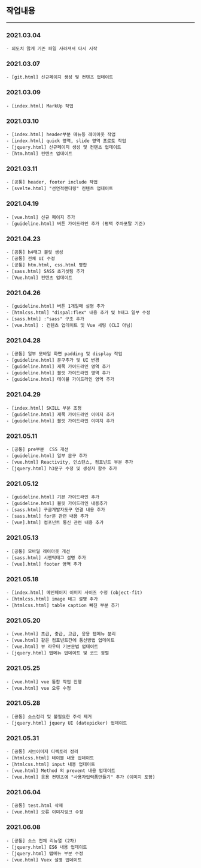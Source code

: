## 작업내용

---

### 2021.03.04

```
- 의도치 않게 기존 파일 사라져서 다시 시작
```

### 2021.03.07

```
- [git.html] 신규페이지 생성 및 컨텐츠 업데이트
```

### 2021.03.09

```
- [index.html] MarkUp 작업
```

### 2021.03.10

```
- [index.html] header부분 메뉴등 레이아웃 작업
- [index.html] quick 영역, slide 영역 프로토 작업
- [jquery.html] 신규페이지 생성 및 컨텐츠 업데이트
- [htm.html] 컨텐츠 업데이트
```

### 2021.03.11

```
- [공통] header, footer include 작업
- [svelte.html] "선언적랜더링" 컨텐츠 업데이트
```

### 2021.04.19

```
- [vue.html] 신규 페이지 추가
- [guideline.html] 버튼 가이드라인 추가 (평택 주차포탈 기준)
```

### 2021.04.23

```
- [공통] h4태그 블릿 생성
- [공통] 전체 UI 수정
- [공통] htm.html, css.html 병합
- [sass.html] SASS 초기셋팅 추가
- [Vue.html] 컨텐츠 업데이트
```

### 2021.04.26

```
- [guideline.html] 버튼 1개일때 설명 추가
- [htmlcss.html] "dispal:flex" 내용 추가 및 h태그 일부 수정
- [sass.html] :"sass" 구조 추가
- [vue.html] : 컨텐츠 업데이트 및 Vue 세팅 (CLI 아님)

```

### 2021.04.28

```
- [공통] 일부 모바일 화면 padding 및 display 작업
- [guideline.html] 문구추가 및 UI 변경
- [guideline.html] 제목 가이드라인 영역 추가
- [guideline.html] 블릿 가이드라인 영역 추가
- [guideline.html] 테이블 가이드라인 영역 추가

```

### 2021.04.29

```
- [index.html] SKILL 부분 조정
- [guideline.html] 제목 가이드라인 이미지 추가
- [guideline.html] 블릿 가이드라인 이미지 추가

```

### 2021.05.11

```
- [공통] pre부분  CSS 개선
- [guideline.html] 일부 문구 추가
- [vue.html] Reactivity, 인스턴스, 컴포넌트 부분 추가
- [jquery.html] h3문구 수정 및 생성자 함수 추가

```

### 2021.05.12

```
- [guideline.html] 기본 가이드라인 추가
- [guideline.html] 블릿 가이드라인 내용추가
- [sass.html] 구글개발자도구 연결 내용 추가
- [sass.html] for문 관련 내용 추가
- [vue].html] 컴포넌트 통신 관련 내용 추가

```

### 2021.05.13

```
- [공통] 모바일 레이아웃 개선
- [sass.html] 시멘틱태그 설명 추가
- [vue].html] footer 영역 추가
```

### 2021.05.18

```
- [index.html] 메인페이지 이미지 사이즈 수정 (object-fit)
- [htmlcss.html] image 태그 설명 추가
- [htmlcss.html] table caption 빠진 부분 추가

```

### 2021.05.20

```
- [vue.html] 초급, 중급, 고급, 응용 탭메뉴 분리
- [vue.html] 같은 컴포넌트간에 통신방법 업데이트
- [vue.html] 뷰 라우터 기본문법 업데이트
- [jquery.html] 탭메뉴 업데이트 및 코드 정렬

```

### 2021.05.25

```
- [vue.html] vue 통합 작업 진행
- [vue.html] vue 오류 수정

```

### 2021.05.28

```
- [공통] 소스정리 및 불필요한 주석 제거
- [jquery.html] jquery UI (datepicker) 업데이트

```

### 2021.05.31

```
- [공통] 서브이미지 디렉토리 정리
- [htmlcss.html] 테이블 내용 업데이트
- [htmlcss.html] input 내용 업데이트
- [vue.html] Method 의 prevent 내용 업데이트
- [vue.html] 응용 컨텐츠에 "사용자입력폼만들기" 추가 (이미지 포함)
```

### 2021.06.04

```
- [공통] test.html 삭제
- [vue.html] 오류 이미지링크 수정
```

### 2021.06.08

```
- [공통] 소스 전체 리뉴얼 (2차)
- [jquery.html] ES6 내용 업데이트
- [jquery.html] 탭메뉴 부분 수정
- [vue.html] Vuex 설명 업데이트
```
